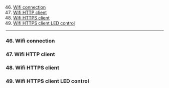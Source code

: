 46. [Wifi connection](#46)
47. [Wifi HTTP client](#47)
48. [Wifi HTTPS client](#48)
49. [Wifi HTTPS client LED control](#49)

---

### 46. Wifi connection<a id="46"></a>

### 47. Wifi HTTP client<a id="47"></a>

### 48. Wifi HTTPS client<a id="48"></a>

### 49. Wifi HTTPS client LED control<a id="49"></a>
